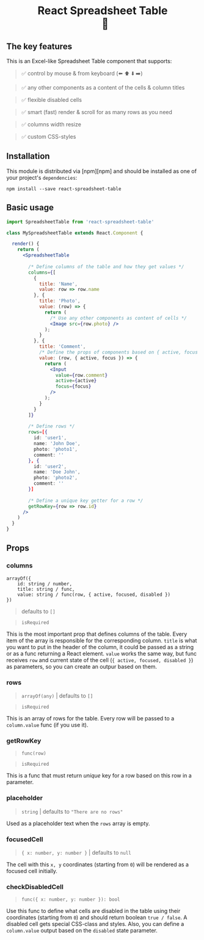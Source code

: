 <h1 align="center">
  React Spreadsheet Table
  <br>
    🔲
</h1>

## The key features

This is an Excel-like Spreadsheet Table component that supports:

> ✅  control by mouse & from keyboard (⬅️ ⬆️ ⬇️ ➡️)

> ✅  any other components as a content of the cells & column titles

> ✅  flexible disabled cells

> ✅  smart (fast) render & scroll for as many rows as you need

> ✅  columns width resize

> ✅  custom CSS-styles

## Installation

This module is distributed via [npm][npm] and should be installed as one of your project's `dependencies`:

```
npm install --save react-spreadsheet-table
```

## Basic usage

```jsx
import SpreadsheetTable from 'react-spreadsheet-table'

class MySpreadsheetTable extends React.Component {

  render() {
    return (
      <SpreadsheetTable 
     
        /* Define columns of the table and how they get values */
        columns={[
          {
            title: 'Name',
            value: row => row.name 
          }, {
            title: 'Photo',
            value: (row) => {
              return (
                /* Use any other components as content of cells */
                <Image src={row.photo} />
              );
            }
          }, {
            title: 'Comment',
            /* Define the props of components based on { active, focus } of the cell state */
            value: (row, { active, focus }) => {
              return (
                <Input  
                  value={row.comment}
                  active={active}
                  focus={focus}
                />
              );
            }
          }
        ]}
        
        /* Define rows */
        rows=[{
          id: 'user1',
          name: 'John Doe',
          photo: 'photo1',
          comment: ''
        }, {
          id: 'user2',
          name: 'Doe John',
          photo: 'photo2',
          comment: ''
        }]
        
        /* Define a unique key getter for a row */
        getRowKey={row => row.id}
      />
    )
  }
}
```

## Props

### columns

```
arrayOf({ 
    id: string / number, 
    title: string / func, 
    value: string / func(row, { active, focused, disabled }) 
}) 
``` 
> defaults to `[]`

> `isRequired`

This is the most important prop that defines columns of the table. Every item of the array is responsible for the corresponding column. `title` is what you want to put in the header of the column, it could be passed as a string or as a func returning a React element. `value` works the same way, but func receives `row` and current state of the cell (`{ active, focused, disabled }`) as parameters, so you can create an outpur based on them.

### rows
> `arrayOf(any)` | defaults to `[]`

> `isRequired`

This is an array of rows for the table. Every row will be passed to a `column.value` func (if you use it).

### getRowKey
> `func(row)`

> `isRequired`

This is a func that must return *unique* key for a row based on this row in a parameter.

### placeholder
> `string` | defaults to `"There are no rows"`

Used as a placeholder text when the `rows` array is empty.

### focusedCell
> `{ x: number, y: number }` | defaults to `null`

The cell with this `x, y` coordinates (starting from `0`) will be rendered as a focused cell initially.


### checkDisabledCell
> `func({ x: number, y: number }): bool`

Use this func to define what cells are disabled in the table using their coordinates (starting from `0`) and should return boolean `true / false`. A disabled cell gets special CSS-class and styles. Also, you can define a `column.value` output based on the `disabled` state parameter.

